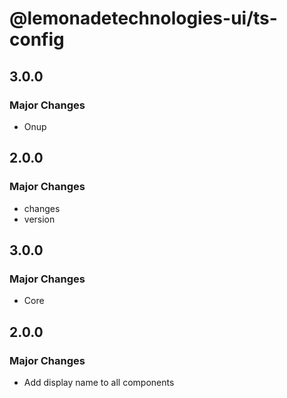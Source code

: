 # @lemonadetechnologies-ui/ts-config

## 3.0.0

### Major Changes

- Onup

## 2.0.0

### Major Changes

- changes
- version

## 3.0.0

### Major Changes

- Core

## 2.0.0

### Major Changes

- Add display name to all components
